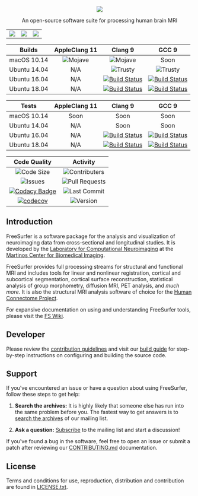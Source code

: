 <div align="center">
  <img src="https://surfer.nmr.mgh.harvard.edu/pub/data/tmp/brain.png">
  <p align="center">An open-source software suite for processing human brain MRI</p>
</div>

<table>
<tr>
    <td><img src="https://img.shields.io/github/followers/aboualiaa?style=social" /></td>
    <td><img src="https://img.shields.io/github/forks/aboualiaa/freesurfer?style=social" /></td>
    <td><a href="https://travis-ci.com/aboualiaa/freesurfer">
    <img src="https://travis-ci.com/aboualiaa/freesurfer.svg?branch=fs-modernize" /></a></td>
</tr>
</table>

| Builds | AppleClang 11 | Clang 9 | GCC 9 |
|:--:|:--:|:--:|:--:|
| macOS 10.14| ![Mojave](https://travis-matrix-badges.herokuapp.com/repos/aboualiaa/freesurfer/branches/fs-modernize/1?use_travis_com=true) | ![Mojave](https://travis-matrix-badges.herokuapp.com/repos/aboualiaa/freesurfer/branches/fs-modernize/8?use_travis_com=true) | Soon |
| Ubuntu 14.04 | N/A | ![Trusty](https://travis-matrix-badges.herokuapp.com/repos/aboualiaa/freesurfer/branches/fs-modernize/5?use_travis_com=true) | ![Trusty](https://travis-matrix-badges.herokuapp.com/repos/aboualiaa/freesurfer/branches/fs-modernize/2?use_travis_com=true) |
| Ubuntu 16.04 | N/A | [![Build Status](https://dev.azure.com/aboualiaa/freesurfer/_apis/build/status/LinuxPipeline?branchName=fs-modernize&stageName=Build&jobName=Ubuntu%20Xenial%20Build%20Clang)](https://dev.azure.com/aboualiaa/freesurfer/_build/latest?definitionId=2&branchName=fs-modernize) | [![Build Status](https://dev.azure.com/aboualiaa/freesurfer/_apis/build/status/LinuxPipeline?branchName=fs-modernize&stageName=Build&jobName=Ubuntu%20Xenial%20Build%20GCC)](https://dev.azure.com/aboualiaa/freesurfer/_build/latest?definitionId=2&branchName=fs-modernize) |
| Ubuntu 18.04 | N/A | [![Build Status](https://dev.azure.com/aboualiaa/freesurfer/_apis/build/status/LinuxPipeline?branchName=fs-modernize&stageName=Build&jobName=Ubuntu%20Bionic%20Build%20Clang)](https://dev.azure.com/aboualiaa/freesurfer/_build/latest?definitionId=2&branchName=fs-modernize) | [![Build Status](https://dev.azure.com/aboualiaa/freesurfer/_apis/build/status/LinuxPipeline?branchName=fs-modernize&stageName=Build&jobName=Ubuntu%20Bionic%20Build%20GCC)](https://dev.azure.com/aboualiaa/freesurfer/_build/latest?definitionId=2&branchName=fs-modernize) |

| Tests | AppleClang 11 | Clang 9 | GCC 9 |
|:--:|:--:|:--:|:--:|
| macOS 10.14| Soon | Soon | Soon |
| Ubuntu 14.04 | N/A | Soon | Soon |
| Ubuntu 16.04 | N/A | [![Build Status](https://dev.azure.com/aboualiaa/freesurfer/_apis/build/status/LinuxPipeline?branchName=fs-modernize&stageName=Build&jobName=Ubuntu%20Xenial%20Integration%20Test%20Clang)](https://dev.azure.com/aboualiaa/freesurfer/_build/latest?definitionId=2&branchName=fs-modernize) | [![Build Status](https://dev.azure.com/aboualiaa/freesurfer/_apis/build/status/LinuxPipeline?branchName=fs-modernize&stageName=Build&jobName=Ubuntu%20Xenial%20Integration%20Test%20GCC)](https://dev.azure.com/aboualiaa/freesurfer/_build/latest?definitionId=2&branchName=fs-modernize) |
| Ubuntu 18.04 | N/A | [![Build Status](https://dev.azure.com/aboualiaa/freesurfer/_apis/build/status/LinuxPipeline?branchName=fs-modernize&stageName=Build&jobName=Ubuntu%20Bionic%20Integration%20Test%20Clang)](https://dev.azure.com/aboualiaa/freesurfer/_build/latest?definitionId=2&branchName=fs-modernize) | [![Build Status](https://dev.azure.com/aboualiaa/freesurfer/_apis/build/status/LinuxPipeline?branchName=fs-modernize&stageName=Build&jobName=Ubuntu%20Bionic%20Integration%20Test%20GCC)](https://dev.azure.com/aboualiaa/freesurfer/_build/latest?definitionId=2&branchName=fs-modernize) |

|Code Quality |Activity|
|:--:|:--:|
|![Code Size](https://img.shields.io/github/repo-size/aboualiaa/freesurfer)|![Contributers](https://img.shields.io/github/contributors/aboualiaa/freesurfer)|
|![Issues](https://img.shields.io/github/issues/aboualiaa/freesurfer)|![Pull Requests](https://img.shields.io/github/issues-pr/aboualiaa/freesurfer)|
|[![Codacy Badge](https://api.codacy.com/project/badge/Grade/152dd9ab1aff497999ffb1872b9718f5)](https://www.codacy.com/manual/aboualiaa/freesurfer?utm_source=github.com&amp;utm_medium=referral&amp;utm_content=aboualiaa/freesurfer&amp;utm_campaign=Badge_Grade)|![Last Commit](https://img.shields.io/github/last-commit/aboualiaa/freesurfer)|
|[![codecov](https://codecov.io/gh/aboualiaa/freesurfer/branch/fs-modernize/graph/badge.svg)](https://codecov.io/gh/aboualiaa/freesurfer)|![Version](https://img.shields.io/github/v/tag/aboualiaa/freesurfer)|

## Introduction

FreeSurfer is a software package for the analysis and visualization of neuroimaging data from cross-sectional and longitudinal studies. It is developed by the [Laboratory for Computational Neuroimaging](https://www.martinos.org/lab/lcn) at the [Martinos Center for Biomedical Imaging](https://www.nmr.mgh.harvard.edu).

FreeSurfer provides full processing streams for structural and functional MRI and includes tools for linear and nonlinear registration, cortical and subcortical segmentation, cortical surface reconstruction, statistical analysis of group morphometry, diffusion MRI, PET analysis, and *much more*. It is also the structural MRI analysis software of choice for the [Human Connectome Project](http://www.humanconnectomeproject.org/about).

For expansive documentation on using and understanding FreeSurfer tools, please visit the [FS Wiki](https://surfer.nmr.mgh.harvard.edu/fswiki).

## Developer

Please review the [contribution guidelines](https://github.com/freesurfer/freesurfer/blob/dev/CONTRIBUTING.md) and visit our [build guide](https://surfer.nmr.mgh.harvard.edu/fswiki/BuildGuide) for step-by-step instructions on configuring and building the source code.

## Support

If you've encountered an issue or have a question about using FreeSurfer, follow these steps to get help:

  1. **Search the archives:** It is highly likely that someone else has run into the same problem before you. The fastest way to get answers is to [search the archives](https://www.mail-archive.com/freesurfer@nmr.mgh.harvard.edu) of our mailing list.

  2. **Ask a question:** [Subscribe](http://mail.nmr.mgh.harvard.edu/mailman/listinfo/freesurfer) to the mailing list and start a discussion!

If you've found a bug in the software, feel free to open an issue or submit a patch after reviewing our [CONTRIBUTING.md](https://github.com/freesurfer/freesurfer/blob/dev/CONTRIBUTING.md) documentation.

## License

Terms and conditions for use, reproduction, distribution and contribution are found in [LICENSE.txt](https://github.com/freesurfer/freesurfer/blob/dev/LICENSE.txt).

